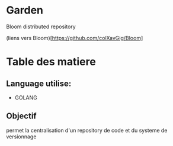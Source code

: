 # Garden
Bloom distributed repository

(liens vers Bloom)[https://github.com/colXavGig/Bloom]

# Table des matiere








## Language utilise:
- GOLANG


## Objectif
permet la centralisation d'un repository de code et du systeme de versionnage
